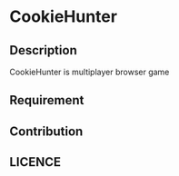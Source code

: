 CookieHunter
===

## Description
CookieHunter is multiplayer browser game  

## Requirement

## Contribution

## LICENCE
